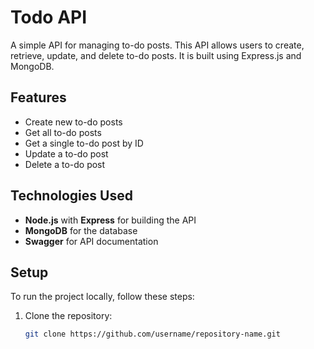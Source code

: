 # Todo API

A simple API for managing to-do posts. This API allows users to create, retrieve, update, and delete to-do posts. It is built using Express.js and MongoDB.

## Features

- Create new to-do posts
- Get all to-do posts
- Get a single to-do post by ID
- Update a to-do post
- Delete a to-do post

## Technologies Used

- **Node.js** with **Express** for building the API
- **MongoDB** for the database
- **Swagger** for API documentation

## Setup

To run the project locally, follow these steps:

1. Clone the repository:
   ```bash
   git clone https://github.com/username/repository-name.git
